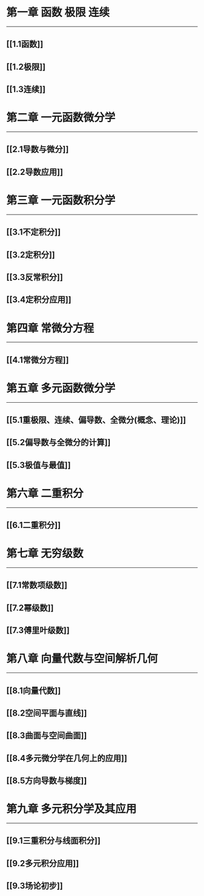 # 第一章 函数 极限 连续
----
## [[1.1函数]]

## [[1.2极限]]

## [[1.3连续]]

# 第二章 一元函数微分学
---

##  [[2.1导数与微分]]

## [[2.2导数应用]]

# 第三章 一元函数积分学
---

## [[3.1不定积分]]

## [[3.2定积分]]

## [[3.3反常积分]]

## [[3.4定积分应用]]

# 第四章 常微分方程
---

## [[4.1常微分方程]]

# 第五章 多元函数微分学
---

## [[5.1重极限、连续、偏导数、全微分(概念、理论)]]

## [[5.2偏导数与全微分的计算]]

## [[5.3极值与最值]]

# 第六章 二重积分
---

## [[6.1二重积分]]

# 第七章 无穷级数
---

## [[7.1常数项级数]]

## [[7.2幂级数]]

## [[7.3傅里叶级数]]

# 第八章 向量代数与空间解析几何
---

## [[8.1向量代数]]

## [[8.2空间平面与直线]]

## [[8.3曲面与空间曲面]]

## [[8.4多元微分学在几何上的应用]]

## [[8.5方向导数与梯度]]

# 第九章 多元积分学及其应用
---

## [[9.1三重积分与线面积分]]

## [[9.2多元积分应用]]

## [[9.3场论初步]]
